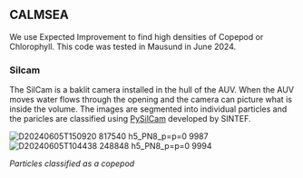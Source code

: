 ## CALMSEA
We use Expected Improvement to find high densities of Copepod or Chlorophyll. This code was tested in Mausund in June 2024.

### Silcam 
The SilCam is a baklit camera installed in the hull of the AUV. When the AUV moves water flows through the opening and the camera can picture what is inside the volume. The images are segmented into individual particles and the paricles are classified
using [PySilCam](https://github.com/SINTEF/PySilCam) developed by SINTEF. 


![D20240605T150920 817540 h5_PN8_p=p=0 9987](https://github.com/MASCOT-NTNU/CALMSEA/assets/56491067/0184bcc2-169c-40f2-8c97-8edd1bf0bd08)![D20240605T104438 248848 h5_PN8_p=p=0 9994](https://github.com/MASCOT-NTNU/CALMSEA/assets/56491067/14519141-14dc-4fc9-a946-c7307d9ff29d)

*Particles classified as a copepod*
